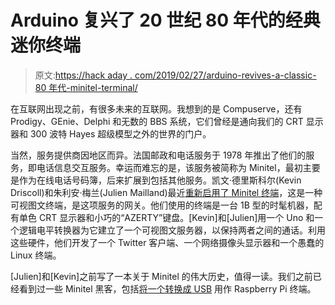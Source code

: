 # Arduino 复兴了 20 世纪 80 年代的经典迷你终端

> 原文:[https://hack aday . com/2019/02/27/arduino-revives-a-classic-80 年代-minitel-terminal/](https://hackaday.com/2019/02/27/arduino-revives-a-classic-1980s-minitel-terminal/)

在互联网出现之前，有很多未来的互联网。我想到的是 Compuserve，还有 Prodigy、GEnie、Delphi 和无数的 BBS 系统，它们曾经是通向我们的 CRT 显示器和 300 波特 Hayes 超级模型之外的世界的门户。

当然，服务提供商因地区而异。法国邮政和电话服务于 1978 年推出了他们的服务，即电话信息交互服务。幸运而难忘的是，该服务被简称为 Minitel，最初主要是作为在线电话号码簿，后来扩展到包括其他服务。凯文·德里斯科尔(Kevin Driscoll)和朱利安·梅兰(Julien Mailland)最近[重新启用了 Minitel 终端](https://spectrum.ieee.org/geek-life/hands-on/from-trash-to-treasure-how-to-resurrect-a-minitel-terminal)，这是一种可视图文终端，是这项服务的网关。他们使用的终端是一台 1B 型的时髦机器，配有单色 CRT 显示器和小巧的“AZERTY”键盘。[Kevin]和[Julien]用一个 Uno 和一个逻辑电平转换器为它建立了一个可视图文服务器，以保持两者之间的通话。利用这些硬件，他们开发了一个 Twitter 客户端、一个网络摄像头显示器和一个愚蠢的 Linux 终端。

[Julien]和[Kevin]之前写了一本关于 Minitel 的伟大历史，值得一读。我们之前已经看到过一些 Minitel 黑客，包括[将一个转换成 USB](https://hackaday.com/2016/05/22/a-minitel-terminal-as-a-usb-linux-terminal/) 用作 Raspberry Pi 终端。